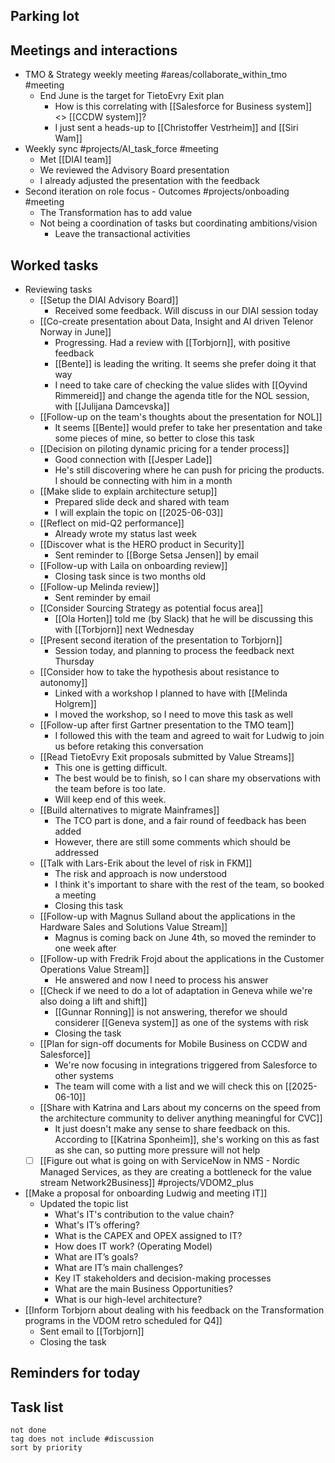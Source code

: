 ## Parking lot
## Meetings and interactions
- TMO & Strategy weekly meeting #areas/collaborate_within_tmo  #meeting 
	- End June is the target for TietoEvry Exit plan
		- How is this correlating with [[Salesforce for Business system]] <> [[CCDW system]]?
		- I just sent a heads-up to [[Christoffer Vestrheim]] and [[Siri Wam]]
- Weekly sync #projects/AI_task_force #meeting 
	- Met [[DIAI team]]
	- We reviewed the Advisory Board presentation
	- I already adjusted the presentation with the feedback
- Second iteration on role focus - Outcomes #projects/onboading #meeting 
	- The Transformation has to add value
	- Not being a coordination of tasks but coordinating ambitions/vision
		- Leave the transactional activities

## Worked tasks
- Reviewing tasks
	- [[Setup the DIAI Advisory Board]]
		- Received some feedback. Will discuss in our DIAI session today
	- [[Co-create presentation about Data, Insight and AI driven Telenor Norway in June]]
		- Progressing. Had a review with [[Torbjorn]], with positive feedback
		- [[Bente]] is leading the writing. It seems she prefer doing it that way
		- I need to take care of checking the value slides with [[Oyvind Rimmereid]] and change the agenda title for the NOL session, with [[Julijana Damcevska]]
	- [[Follow-up on the team's thoughts about the presentation for NOL]]
		- It seems [[Bente]] would prefer to take her presentation and take some pieces of mine, so better to close this task
	- [[Decision on piloting dynamic pricing for a tender process]]
		- Good connection with [[Jesper Lade]]
		- He's still discovering where he can push for pricing the products. I should be connecting with him in a month
	- [[Make slide to explain architecture setup]]
		- Prepared slide deck and shared with team
		- I will explain the topic on [[2025-06-03]]
	- [[Reflect on mid-Q2 performance]]
		- Already wrote my status last week
	- [[Discover what is the HERO product in Security]]
		- Sent reminder to [[Borge Setsa Jensen]] by email
	- [[Follow-up with Laila on onboarding review]]
		- Closing task since is two months old
	- [[Follow-up Melinda review]]
		- Sent reminder by email 
	- [[Consider Sourcing Strategy as potential focus area]]
		- [[Ola Horten]] told me (by Slack) that he will be discussing this with [[Torbjorn]] next Wednesday
	- [[Present second iteration of the presentation to Torbjorn]]
		- Session today, and planning to process the feedback next Thursday
	- [[Consider how to take the hypothesis about resistance to autonomy]]
		- Linked with a workshop I planned to have with [[Melinda Holgrem]]
		- I moved the workshop, so I need to move this task as well
	- [[Follow-up after first Gartner presentation to the TMO team]]
		- I followed this with the team and agreed to wait for Ludwig to join us before retaking this conversation
	- [[Read TietoEvry Exit proposals submitted by Value Streams]]
		- This one is getting difficult. 
		- The best would be to finish, so I can share my observations with the team before is too late. 
		- Will keep end of this week.
	- [[Build alternatives to migrate Mainframes]]
		- The TCO part is done, and a fair round of feedback has been added
		- However, there are still some comments which should be addressed
	- [[Talk with Lars-Erik about the level of risk in FKM]]
		- The risk and approach is now understood
		- I think it's important to share with the rest of the team, so booked a meeting
		- Closing this task
	- [[Follow-up with Magnus Sulland about the applications in the Hardware Sales and Solutions Value Stream]]
		- Magnus is coming back on June 4th, so moved the reminder to one week after
	- [[Follow-up with Fredrik Frojd about the applications in the Customer Operations Value Stream]]
		- He answered and now I need to process his answer
	- [[Check if we need to do a lot of adaptation in Geneva while we're also doing a lift and shift]]
		- [[Gunnar Ronning]] is not answering, therefor we should considerer [[Geneva system]] as one of the systems with risk
		- Closing the task
	- [[Plan for sign-off documents for Mobile Business on CCDW and Salesforce]]
		- We're now focusing in integrations triggered from Salesforce to other systems
		- The team will come with a list and we will check this on [[2025-06-10]]
	- [[Share with Katrina and Lars about my concerns on the speed from the architecture community to deliver anything meaningful for CVC]]
		- It just doesn't make any sense to share feedback on this. According to [[Katrina Sponheim]], she's working on this as fast as she can, so putting more pressure will not help
	- [ ] [[Figure out what is going on with ServiceNow in NMS - Nordic Managed Services, as they are creating a bottleneck for the value stream Network2Business]] #projects/VDOM2_plus 
- [[Make a proposal for onboarding Ludwig and meeting IT]]
	- Updated the topic list
		- What's IT's contribution to the value chain?
		- What's IT’s offering?
		- What is the CAPEX and OPEX assigned to IT?
		- How does IT work? (Operating Model)
		- What are IT’s goals?
		- What are IT’s main challenges?
		- Key IT stakeholders and decision-making processes
		- What are the main Business Opportunities?
		- What is our high-level architecture?
- [[Inform Torbjorn about dealing with his feedback on the Transformation programs in the VDOM retro scheduled for Q4]]
	- Sent email to [[Torbjorn]] 
	- Closing the task

## Reminders for today

## Task list

```tasks
not done
tag does not include #discussion 
sort by priority
```
